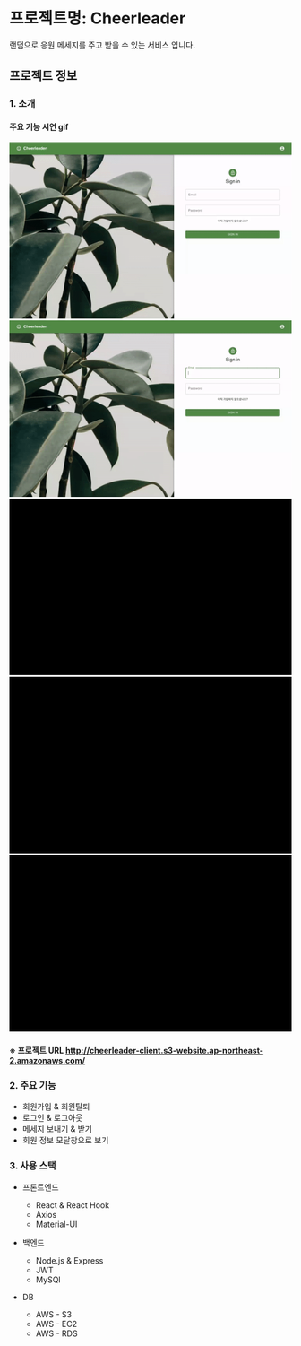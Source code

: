 # 프로젝트명: Cheerleader
랜덤으로 응원 메세지를 주고 받을 수 있는 서비스 입니다.

## 프로젝트 정보
  ### 1. 소개
  
   #### 주요 기능 시연 gif 
   ![회원가입](./회원가입.gif)
   ![유효성검사](./유효성검사.gif)
   ![로그인](./로그인.gif)
   ![메세지페이지](./메세지페이지.gif)
   ![로그아웃,회원탈퇴](./로그아웃&회원탈퇴.gif)
   
   
   #### ※ 프로젝트 URL http://cheerleader-client.s3-website.ap-northeast-2.amazonaws.com/
   
   

  ### 2. 주요 기능
  * 회원가입 & 회원탈퇴
  * 로그인 & 로그아웃
  * 메세지 보내기 & 받기
  * 회원 정보 모달창으로 보기
  
  ### 3. 사용 스택
  * 프론트엔드
    * React & React Hook
    * Axios
    * Material-UI
    
  * 백엔드
    * Node.js & Express
    * JWT
    * MySQl
  
  * DB
    * AWS - S3
    * AWS - EC2
    * AWS - RDS
    
    
 
  


